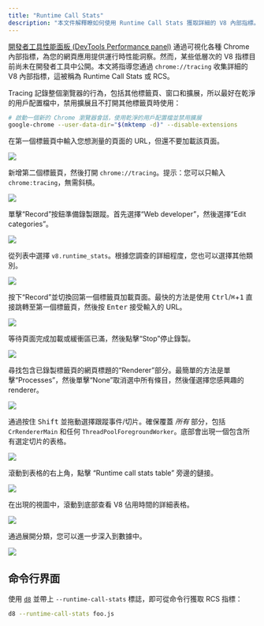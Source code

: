 ```yaml
---
title: "Runtime Call Stats"
description: "本文件解釋瞭如何使用 Runtime Call Stats 獲取詳細的 V8 內部指標。"
---
```

[開發者工具性能面板 (DevTools Performance panel)](https://developers.google.com/web/tools/chrome-devtools/evaluate-performance/) 通過可視化各種 Chrome 內部指標，為您的網頁應用提供運行時性能洞察。然而，某些低層次的 V8 指標目前尚未在開發者工具中公開。本文將指導您通過 `chrome://tracing` 收集詳細的 V8 內部指標，這被稱為 Runtime Call Stats 或 RCS。

Tracing 記錄整個瀏覽器的行為，包括其他標籤頁、窗口和擴展，所以最好在乾淨的用戶配置檔中，禁用擴展且不打開其他標籤頁時使用：

```bash
# 啟動一個新的 Chrome 瀏覽器會話，使用乾淨的用戶配置檔並禁用擴展
google-chrome --user-data-dir="$(mktemp -d)" --disable-extensions
```

在第一個標籤頁中輸入您想測量的頁面的 URL，但還不要加載該頁面。

![](/_img/rcs/01.png)

新增第二個標籤頁，然後打開 `chrome://tracing`。提示：您可以只輸入 `chrome:tracing`，無需斜槓。

![](/_img/rcs/02.png)

單擊“Record”按鈕準備錄製跟蹤。首先選擇“Web developer”，然後選擇“Edit categories”。

![](/_img/rcs/03.png)

從列表中選擇 `v8.runtime_stats`。根據您調查的詳細程度，您也可以選擇其他類別。

![](/_img/rcs/04.png)

按下“Record”並切換回第一個標籤頁加載頁面。最快的方法是使用 <kbd>Ctrl</kbd>/<kbd>⌘</kbd>+<kbd>1</kbd> 直接跳轉至第一個標籤頁，然後按 <kbd>Enter</kbd> 接受輸入的 URL。

![](/_img/rcs/05.png)

等待頁面完成加載或緩衝區已滿，然後點擊“Stop”停止錄製。

![](/_img/rcs/06.png)

尋找包含已錄製標籤頁的網頁標題的“Renderer”部分。最簡單的方法是單擊“Processes”，然後單擊“None”取消選中所有條目，然後僅選擇您感興趣的 renderer。

![](/_img/rcs/07.png)

通過按住 <kbd>Shift</kbd> 並拖動選擇跟蹤事件/切片。確保覆蓋 _所有_ 部分，包括 `CrRendererMain` 和任何 `ThreadPoolForegroundWorker`。底部會出現一個包含所有選定切片的表格。

![](/_img/rcs/08.png)

滾動到表格的右上角，點擊 “Runtime call stats table” 旁邊的鏈接。

![](/_img/rcs/09.png)

在出現的視圖中，滾動到底部查看 V8 佔用時間的詳細表格。

![](/_img/rcs/10.png)

通過展開分類，您可以進一步深入到數據中。

![](/_img/rcs/11.png)

## 命令行界面

使用 [`d8`](/docs/d8) 並帶上 `--runtime-call-stats` 標誌，即可從命令行獲取 RCS 指標：

```bash
d8 --runtime-call-stats foo.js
```
